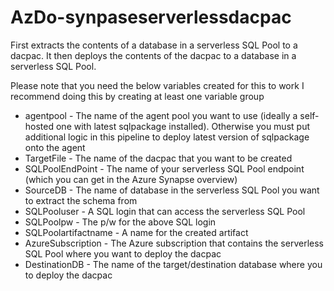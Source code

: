# AzDo-synpaseserverlessdacpac
First extracts the contents of a database in a serverless SQL Pool to a dacpac. It then deploys the contents of the dacpac to a database in a serverless SQL Pool.

Please note that you need the below variables created for this to work
I recommend doing this by creating at least one variable group
*   agentpool - The name of the agent pool you want to use (ideally a self-hosted one with latest sqlpackage installed).
     Otherwise you must put additional logic in this pipeline to deploy latest version of sqlpackage onto the agent
*   TargetFile - The name of the dacpac that you want to be created
*   SQLPoolEndPoint - The name of your serverless SQL Pool endpoint (which you can get in the Azure Synapse overview)
*   SourceDB - The name of database in the serverless SQL Pool you want to extract the schema from
*   SQLPooluser - A SQL login that can access the serverless SQL Pool
*   SQLPoolpw - The p/w for the above SQL login
*   SQLPoolartifactname - A name for the created artifact
*   AzureSubscription - The Azure subscription that contains the serverless SQL Pool where you want to deploy the dacpac
*   DestinationDB - The name of the target/destination database where you to deploy the dacpac
